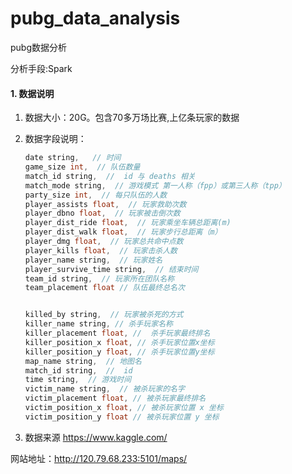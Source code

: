 # pubg_data_analysis

pubg数据分析

分析手段:Spark


#### 1. 数据说明 

1. 数据大小：20G。包含70多万场比赛,上亿条玩家的数据

2. 数据字段说明：

   ```scala
   date string,   // 时间
   game_size int,  // 队伍数量
   match_id string,  //  id 与 deaths 相关
   match_mode string,  // 游戏模式 第一人称（fpp）或第三人称（tpp）
   party_size int,  // 每只队伍的人数
   player_assists float,  // 玩家救助次数
   player_dbno float,  // 玩家被击倒次数
   player_dist_ride float,  // 玩家乘坐车辆总距离(m)
   player_dist_walk float,  // 玩家步行总距离（m）
   player_dmg float,  // 玩家总共命中点数
   player_kills float,  // 玩家击杀人数
   player_name string,  // 玩家姓名
   player_survive_time string,  // 结束时间
   team_id string,  // 玩家所在团队名称
   team_placement float // 队伍最终总名次
   
   
   killed_by string,  // 玩家被杀死的方式
   killer_name string, // 杀手玩家名称
   killer_placement float, //  杀手玩家最终排名
   killer_position_x float, // 杀手玩家位置x坐标
   killer_position_y float, // 杀手玩家位置y坐标
   map_name string,  // 地图名
   match_id string,  //  id
   time string,  // 游戏时间
   victim_name string,  // 被杀玩家的名字
   victim_placement float, // 被杀玩家最终排名
   victim_position_x float, // 被杀玩家位置 x 坐标
   victim_position_y float // 被杀玩家位置 y 坐标
   
   ```
3. 数据来源
   <https://www.kaggle.com/>
   
   
网站地址：http://120.79.68.233:5101/maps/

